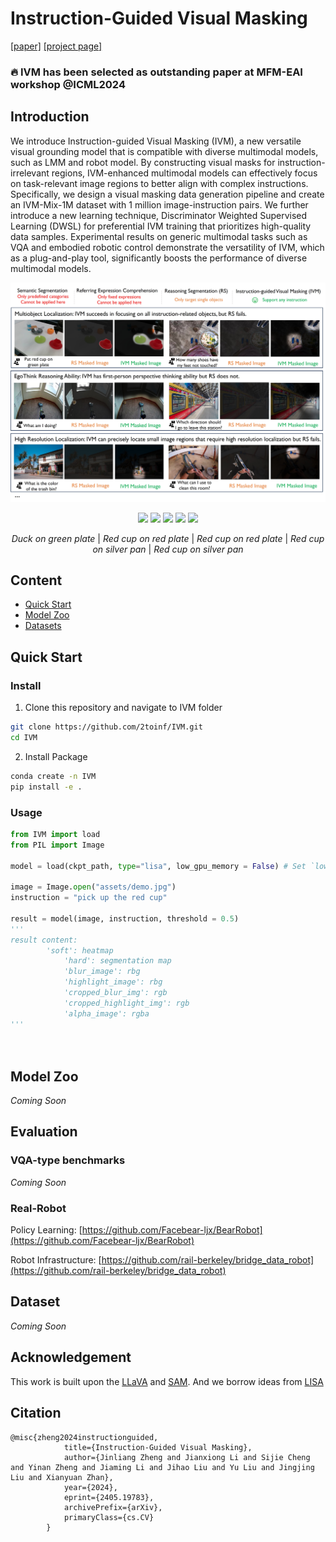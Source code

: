 # Instruction-Guided Visual Masking

[[paper]](https://arxiv.org/abs/2405.19783) [[project page]](https://2toinf.github.io/IVM/)

### 🔥 IVM has been selected as outstanding paper at MFM-EAI workshop @ICML2024

## Introduction

We introduce Instruction-guided Visual Masking (IVM), a new versatile visual grounding model that is compatible with diverse multimodal models, such as LMM and robot model. By constructing visual masks for instruction-irrelevant regions, IVM-enhanced multimodal models can effectively focus on task-relevant image regions to better align with complex instructions. Specifically, we design a visual masking data generation pipeline and create an IVM-Mix-1M dataset with 1 million image-instruction pairs. We further introduce a new learning technique, Discriminator Weighted Supervised Learning (DWSL) for preferential IVM training that prioritizes high-quality data samples. Experimental results on generic multimodal tasks such as VQA and embodied robotic control demonstrate the versatility of IVM, which as a plug-and-play tool, significantly boosts the performance of diverse multimodal models.

![1716817940241](image/README/1716817940241.png)

<p align="center">
    <img src="./image/gif/duck_greenplate2.gif" width="19.5%"/>
    <img src="./image/gif/redcup_redplate1.gif" width="19.5%"/>
    <img src="./image/gif/redcup_redplate3.gif" width="19.5%"/>
    <img src="./image/gif/redcup_silverpan1.gif" width="19.5%"/>
    <img src="./image/gif/redcup_silverpan5.gif" width="19.5%"/>
</p>
<p align="center">
 <em> Duck on green plate</em> |  <em>Red cup on red plate</em>  |  <em>Red cup on red plate</em>  |  <em>Red cup on silver pan </em> |  <em>Red cup on silver pan</em>
</p>

## Content

* [Quick Start](#quick-start)
* [Model Zoo](#quick-start)
* [Datasets](#quick-start)

## Quick Start

### Install

1. Clone this repository and navigate to IVM folder

```bash
git clone https://github.com/2toinf/IVM.git
cd IVM
```

2. Install Package

```bash
conda create -n IVM
pip install -e .
```

### Usage

```python
from IVM import load
from PIL import Image

model = load(ckpt_path, type="lisa", low_gpu_memory = False) # Set `low_gpu_memory=True` if you don't have enough GPU Memory

image = Image.open("assets/demo.jpg")
instruction = "pick up the red cup"

result = model(image, instruction, threshold = 0.5)
'''
result content:
	    'soft': heatmap
            'hard': segmentation map
            'blur_image': rbg
            'highlight_image': rbg
            'cropped_blur_img': rgb
            'cropped_highlight_img': rgb
            'alpha_image': rgba
'''




```

## Model Zoo

*Coming Soon*

## Evaluation

### VQA-type benchmarks

*Coming Soon*

### Real-Robot

Policy Learning: [https://github.com/Facebear-ljx/BearRobot](https://github.com/Facebear-ljx/BearRobot)

Robot Infrastructure: [https://github.com/rail-berkeley/bridge_data_robot](https://github.com/rail-berkeley/bridge_data_robot)

## Dataset

*Coming Soon*

## Acknowledgement

This work is built upon the [LLaVA](https://github.com/haotian-liu/LLaVA) and [SAM](https://github.com/facebookresearch/segment-anything). And we borrow ideas from [LISA](https://github.com/dvlab-research/LISA)

## Citation

```
@misc{zheng2024instructionguided,
            title={Instruction-Guided Visual Masking}, 
            author={Jinliang Zheng and Jianxiong Li and Sijie Cheng and Yinan Zheng and Jiaming Li and Jihao Liu and Yu Liu and Jingjing Liu and Xianyuan Zhan},
            year={2024},
            eprint={2405.19783},
            archivePrefix={arXiv},
            primaryClass={cs.CV}
        }
  
```
